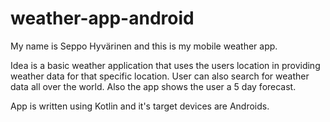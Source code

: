 # weather-app-android

My name is Seppo Hyvärinen and this is my mobile weather app.

Idea is a basic weather application that uses the users location
in providing weather data for that specific location.
User can also search for weather data all over the world.
Also the app shows the user a 5 day forecast.

App is written using Kotlin and it's target devices are Androids.

